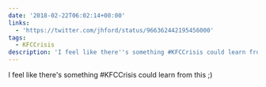 ```yaml
---
date: '2018-02-22T06:02:14+00:00'
links:
  - 'https://twitter.com/jhford/status/966362442195456000'
tags:
  - KFCCrisis
description: 'I feel like there''s something #KFCCrisis could learn from this ;) '
---
```

I feel like there's something #KFCCrisis could learn from this ;) 
